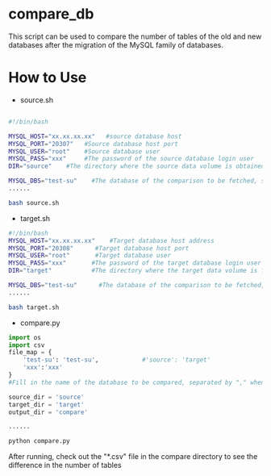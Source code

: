 # compare_db

This script can be used to compare the number of tables of the old and new databases after the migration of the MySQL family of databases.

# How to Use

- source.sh

```sh

#!/bin/bash

MYSQL_HOST="xx.xx.xx.xx"   #source database host
MYSQL_PORT="20307"   #Source database host port
MYSQL_USER="root"    #Source database user
MYSQL_PASS="xxx"     #The password of the source database login user
DIR="source"    #The directory where the source data volume is obtained is stored

MYSQL_DBS="test-su"    #The database of the comparison to be fetched, separated by "," when there are multiple databases
......

bash source.sh
```

- target.sh

```sh
#!/bin/bash
MYSQL_HOST="xx.xx.xx.xx"    #Target database host address
MYSQL_PORT="20308"      #Target database host port
MYSQL_USER="root"       #Target database user
MYSQL_PASS="xxx"       #The password of the target database login user
DIR="target"           #The directory where the target data volume is fetched   

MYSQL_DBS="test-su"      #The database of the comparison to be fetched, separated by "," when there are multiple databases
......

bash target.sh
```

- compare.py

```python
import os
import csv
file_map = {
    'test-su': 'test-su',            #'source': 'target'
    'xxx':'xxx'
}
#Fill in the name of the database to be compared, separated by "," when there are multiple sets of comparisons

source_dir = 'source'
target_dir = 'target'
output_dir = 'compare'

......

python compare.py
```

After running, check out the "*.csv" file in the compare directory to see the difference in the number of tables
